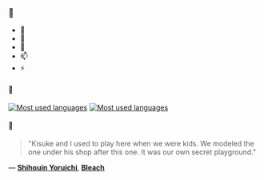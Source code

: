### 👋

- 🔭
- 🌱
- 💬
- 📫
- ⚡

#### 🧏

[![Most used languages](https://github-readme-stats-aynah.vercel.app/api/top-langs/?username=aynh&theme=solarized-dark&langs_count=6&layout=compact&hide_title=true)](https://github.com/anuraghazra/github-readme-stats#gh-dark-mode-only)
[![Most used languages](https://github-readme-stats-aynah.vercel.app/api/top-langs/?username=aynh&theme=solarized-light&langs_count=6&layout=compact&hide_title=true)](https://github.com/anuraghazra/github-readme-stats#gh-light-mode-only)

#### 💬

> "Kisuke and I used to play here when we were kids. We modeled the one under his shop after this one. It was our own secret playground."

&mdash; [**Shihouin Yoruichi**](https://myanimelist.net/character.php?q=Shihouin%20Yoruichi&cat=character), [**Bleach**](https://myanimelist.net/search/all?q=Bleach&cat=all)

